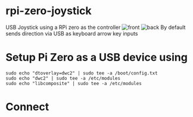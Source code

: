 # rpi-zero-joystick
USB Joystick using a RPi zero as the controller
![front](https://user-images.githubusercontent.com/9079958/203825713-0c92cdd8-e0c5-41dc-a1be-481c72eb6f3f.jpg)
![back](https://user-images.githubusercontent.com/9079958/203825724-0f0f1d84-456d-44ae-966c-154d751dac32.jpg)
By default sends direction via USB as keyboard arrow key inputs

# Setup Pi Zero as a USB device using
```
sudo echo "dtoverlay=dwc2" | sudo tee -a /boot/config.txt
sudo echo "dwc2" | sudo tee -a /etc/modules
sudo echo "libcomposite" | sudo tee -a /etc/modules
```

# Connect 
